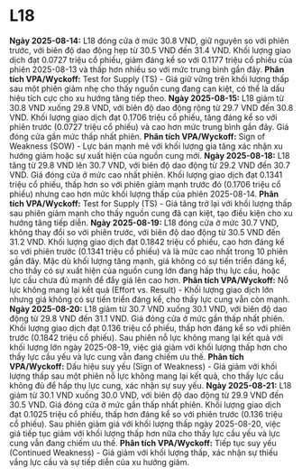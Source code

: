 # L18

**Ngày 2025-08-14:** L18 đóng cửa ở mức 30.8 VND, giữ nguyên so với phiên trước, với biên độ dao động hẹp từ 30.5 VND đến 31.4 VND. Khối lượng giao dịch đạt 0.0727 triệu cổ phiếu, giảm đáng kể so với 0.1177 triệu cổ phiếu của phiên 2025-08-13 và thấp hơn nhiều so với mức trung bình gần đây. **Phân tích VPA/Wyckoff:** Test for Supply (TS) - Giá giữ vững trên khối lượng thấp sau một phiên giảm nhẹ cho thấy nguồn cung đang cạn kiệt, có thể là dấu hiệu tích cực cho xu hướng tăng tiếp theo.
**Ngày 2025-08-15:** L18 giảm từ 30.8 VND xuống 29.8 VND, với biên độ dao động rộng từ 29.7 VND đến 30.8 VND. Khối lượng giao dịch đạt 0.1706 triệu cổ phiếu, tăng đáng kể so với phiên trước (0.0727 triệu cổ phiếu) và cao hơn mức trung bình gần đây. Giá đóng cửa gần mức thấp nhất phiên. **Phân tích VPA/Wyckoff:** Sign of Weakness (SOW) - Lực bán mạnh mẽ với khối lượng gia tăng xác nhận xu hướng giảm hoặc sự xuất hiện của nguồn cung mới.
**Ngày 2025-08-18:** L18 tăng từ 29.8 VND lên 30.7 VND, với biên độ dao động từ 29.2 VND đến 30.7 VND. Giá đóng cửa ở mức cao nhất phiên. Khối lượng giao dịch đạt 0.1341 triệu cổ phiếu, thấp hơn so với phiên giảm mạnh trước đó (0.1706 triệu cổ phiếu) nhưng cao hơn mức khối lượng thấp của phiên 2025-08-14. **Phân tích VPA/Wyckoff:** Test for Supply (TS) - Giá tăng trở lại với khối lượng thấp sau phiên giảm mạnh cho thấy nguồn cung đã cạn kiệt, tạo điều kiện cho xu hướng tăng tiếp diễn.
**Ngày 2025-08-19:** L18 đóng cửa ở mức 30.7 VND, không thay đổi so với phiên trước, với biên độ dao động từ 30.5 VND đến 31.2 VND. Khối lượng giao dịch đạt 0.1842 triệu cổ phiếu, cao hơn đáng kể so với phiên trước (0.1341 triệu cổ phiếu) và là mức cao nhất trong 10 phiên gần đây. Mặc dù khối lượng tăng mạnh, giá không có sự tiến triển đáng kể, cho thấy có sự xuất hiện của nguồn cung lớn đang hấp thụ lực cầu, hoặc lực cầu chưa đủ mạnh để đẩy giá lên cao hơn. **Phân tích VPA/Wyckoff:** Nỗ lực không mang lại kết quả (Effort vs. Result) - Khối lượng giao dịch lớn nhưng giá không có sự tiến triển đáng kể, cho thấy lực cung vẫn còn mạnh.
**Ngày 2025-08-20:** L18 giảm từ 30.7 VND xuống 30.1 VND, với biên độ dao động từ 29.8 VND đến 31.1 VND. Giá đóng cửa ở mức gần thấp nhất phiên. Khối lượng giao dịch đạt 0.136 triệu cổ phiếu, thấp hơn đáng kể so với phiên trước (0.1842 triệu cổ phiếu). Sau phiên nỗ lực không mang lại kết quả với khối lượng lớn ngày 2025-08-19, việc giá giảm với khối lượng thấp hơn cho thấy lực cầu yếu và lực cung vẫn đang chiếm ưu thế. **Phân tích VPA/Wyckoff:** Dấu hiệu suy yếu (Sign of Weakness) - Giá giảm với khối lượng thấp sau một phiên nỗ lực không mang lại kết quả, cho thấy lực cầu không đủ để hấp thụ lực cung, xác nhận sự suy yếu.
**Ngày 2025-08-21:** L18 giảm từ 30.1 VND xuống 30.0 VND, với biên độ dao động từ 29.9 VND đến 30.5 VND. Giá đóng cửa ở mức gần thấp nhất phiên. Khối lượng giao dịch đạt 0.1025 triệu cổ phiếu, thấp hơn đáng kể so với phiên trước (0.136 triệu cổ phiếu). Sau phiên giảm giá với khối lượng thấp ngày 2025-08-20, việc giá tiếp tục giảm với khối lượng thấp hơn nữa cho thấy lực cầu yếu và lực cung vẫn đang chiếm ưu thế. **Phân tích VPA/Wyckoff:** Tiếp tục suy yếu (Continued Weakness) - Giá giảm với khối lượng thấp, xác nhận sự thiếu vắng lực cầu và sự tiếp diễn của xu hướng giảm.
